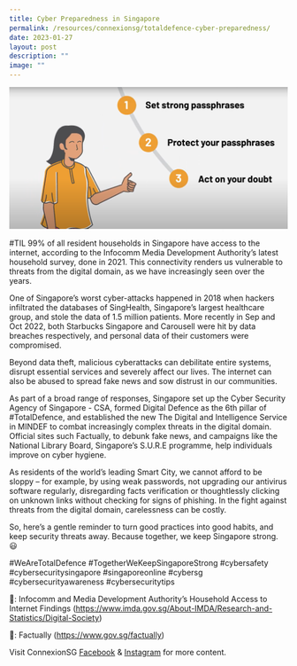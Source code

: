 ```yaml
---
title: Cyber Preparedness in Singapore
permalink: /resources/connexionsg/totaldefence-cyber-preparedness/
date: 2023-01-27
layout: post
description: ""
image: ""
---
```


![](/images/connexionsg/2023/327261833_1309890766456794_7415293439611869002_n.png)

#TIL 99% of all resident households in Singapore have access to the internet, according to the Infocomm Media Development Authority’s latest household survey, done in 2021. This connectivity renders us vulnerable to threats from the digital domain, as we have increasingly seen over the years.

One of Singapore’s worst cyber-attacks happened in 2018 when hackers infiltrated the databases of SingHealth, Singapore’s largest healthcare group, and stole the data of 1.5 million patients. More recently in Sep and Oct 2022, both Starbucks Singapore and Carousell were hit by data breaches respectively, and personal data of their customers were compromised.

Beyond data theft, malicious cyberattacks can debilitate entire systems, disrupt essential services and severely affect our lives. The internet can also be abused to spread fake news and sow distrust in our communities.

As part of a broad range of responses, Singapore set up the Cyber Security Agency of Singapore - CSA, formed Digital Defence as the 6th pillar of #TotalDefence, and established the new The Digital and Intelligence Service in MINDEF to combat increasingly complex threats in the digital domain. Official sites such Factually, to debunk fake news, and campaigns like the National Library Board, Singapore’s S.U.R.E programme, help individuals improve on cyber hygiene.

As residents of the world’s leading Smart City, we cannot afford to be sloppy – for example, by using weak passwords, not upgrading our antivirus software regularly, disregarding facts verification or thoughtlessly clicking on unknown links without checking for signs of phishing. In the fight against threats from the digital domain, carelessness can be costly.

So, here’s a gentle reminder to turn good practices into good habits, and keep security threats away. Because together, we keep Singapore strong. 😃

#WeAreTotalDefence #TogetherWeKeepSingaporeStrong #cybersafety #cybersecuritysingapore #singaporeonline #cybersg #cybersecurityawareness #cybersecuritytips 

🔗: Infocomm and Media Development Authority’s Household Access to Internet Findings (https://www.imda.gov.sg/About-IMDA/Research-and-Statistics/Digital-Society)

🔗: Factually (https://www.gov.sg/factually)

Visit ConnexionSG [Facebook](https://www.facebook.com/ConnexionSG) & [Instagram](https://www.instagram.com/connexionsg/) for more content.